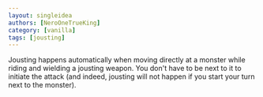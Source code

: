 ```yaml
---
layout: singleidea
authors: [NeroOneTrueKing]
category: [vanilla]
tags: [jousting]
---
```

Jousting happens automatically when moving directly at a monster while riding
and wielding a jousting weapon. You don't have to be next to it to initiate the
attack (and indeed, jousting will not happen if you start your turn next to the
monster).
